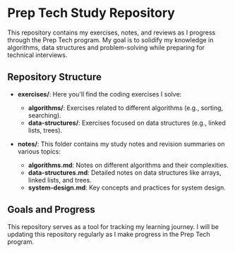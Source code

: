 # Prep Tech Study Repository

This repository contains my exercises, notes, and reviews as I progress through the Prep Tech program.
My goal is to solidify my knowledge in algorithms, data structures and problem-solving while preparing for technical interviews.

## Repository Structure

-   **exercises/**: Here you'll find the coding exercises I solve:

    -   **algorithms/**: Exercises related to different algorithms (e.g., sorting, searching).
    -   **data-structures/**: Exercises focused on data structures (e.g., linked lists, trees).

-   **notes/**: This folder contains my study notes and revision summaries on various topics:

    -   **algorithms.md**: Notes on different algorithms and their complexities.
    -   **data-structures.md**: Detailed notes on data structures like arrays, linked lists, and trees.
    -   **system-design.md**: Key concepts and practices for system design.

## Goals and Progress

This repository serves as a tool for tracking my learning journey.
I will be updating this repository regularly as I make progress in the Prep Tech program.
